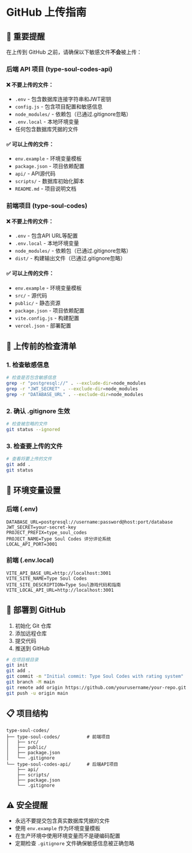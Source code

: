 # GitHub 上传指南

## 🚨 重要提醒

在上传到 GitHub 之前，请确保以下敏感文件**不会**被上传：

### 后端 API 项目 (type-soul-codes-api)

#### ❌ 不要上传的文件：
- `.env` - 包含数据库连接字符串和JWT密钥
- `config.js` - 包含项目配置和敏感信息
- `node_modules/` - 依赖包（已通过.gitignore忽略）
- `.env.local` - 本地环境变量
- 任何包含数据库凭据的文件

#### ✅ 可以上传的文件：
- `env.example` - 环境变量模板
- `package.json` - 项目依赖配置
- `api/` - API源代码
- `scripts/` - 数据库初始化脚本
- `README.md` - 项目说明文档

### 前端项目 (type-soul-codes)

#### ❌ 不要上传的文件：
- `.env` - 包含API URL等配置
- `.env.local` - 本地环境变量
- `node_modules/` - 依赖包（已通过.gitignore忽略）
- `dist/` - 构建输出文件（已通过.gitignore忽略）

#### ✅ 可以上传的文件：
- `env.example` - 环境变量模板
- `src/` - 源代码
- `public/` - 静态资源
- `package.json` - 项目依赖配置
- `vite.config.js` - 构建配置
- `vercel.json` - 部署配置

## 📝 上传前的检查清单

### 1. 检查敏感信息
```bash
# 检查是否包含敏感信息
grep -r "postgresql://" . --exclude-dir=node_modules
grep -r "JWT_SECRET" . --exclude-dir=node_modules
grep -r "DATABASE_URL" . --exclude-dir=node_modules
```

### 2. 确认 .gitignore 生效
```bash
# 检查被忽略的文件
git status --ignored
```

### 3. 检查要上传的文件
```bash
# 查看将要上传的文件
git add .
git status
```

## 🔧 环境变量设置

### 后端 (.env)
```env
DATABASE_URL=postgresql://username:password@host:port/database
JWT_SECRET=your-secret-key
PROJECT_PREFIX=type_soul_codes
PROJECT_NAME=Type Soul Codes 评分评论系统
LOCAL_API_PORT=3001
```

### 前端 (.env.local)
```env
VITE_API_BASE_URL=http://localhost:3001
VITE_SITE_NAME=Type Soul Codes
VITE_SITE_DESCRIPTION=Type Soul游戏代码和指南
VITE_LOCAL_API_URL=http://localhost:3001
```

## 🚀 部署到 GitHub

1. 初始化 Git 仓库
2. 添加远程仓库
3. 提交代码
4. 推送到 GitHub

```bash
# 在项目根目录
git init
git add .
git commit -m "Initial commit: Type Soul Codes with rating system"
git branch -M main
git remote add origin https://github.com/yourusername/your-repo.git
git push -u origin main
```

## 📋 项目结构

```
type-soul-codes/
├── type-soul-codes/          # 前端项目
│   ├── src/
│   ├── public/
│   ├── package.json
│   └── .gitignore
└── type-soul-codes-api/      # 后端API项目
    ├── api/
    ├── scripts/
    ├── package.json
    └── .gitignore
```

## ⚠️ 安全提醒

- 永远不要提交包含真实数据库凭据的文件
- 使用 `env.example` 作为环境变量模板
- 在生产环境中使用环境变量而不是硬编码配置
- 定期检查 `.gitignore` 文件确保敏感信息被正确忽略
